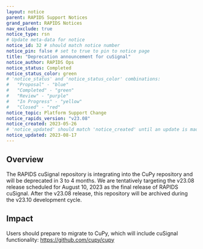 ```yaml
---
layout: notice
parent: RAPIDS Support Notices
grand_parent: RAPIDS Notices
nav_exclude: true
notice_type: rsn
# Update meta-data for notice
notice_id: 32 # should match notice number
notice_pin: false # set to true to pin to notice page
title: "Deprecation announcement for cuSignal"
notice_author: RAPIDS Ops
notice_status: Completed
notice_status_color: green
# 'notice_status' and 'notice_status_color' combinations:
#   "Proposal" - "blue"
#   "Completed" - "green"
#   "Review" - "purple"
#   "In Progress" - "yellow"
#   "Closed" - "red"
notice_topic: Platform Support Change
notice_rapids_version: "v23.08"
notice_created: 2023-05-26
# 'notice_updated' should match 'notice_created' until an update is made
notice_updated: 2023-08-17
---
```


## Overview

The RAPIDS cuSignal repository is integrating into the CuPy repository and will be deprecated in 3 to 4 months. We are tentatively targeting the v23.08 release scheduled for August 10, 2023 as the final release of RAPIDS cuSignal. After the v23.08 release, this repository will be archived during the v23.10 development cycle.


## Impact
Users should prepare to migrate to CuPy, which will include cuSignal functionality: https://github.com/cupy/cupy
